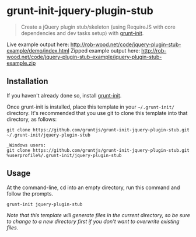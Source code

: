 # grunt-init-jquery-plugin-stub
> Create a jQuery plugin stub/skeleton (using RequireJS with core dependencies and dev tasks setup) with [grunt-init][].


Live example output here: http://rob-wood.net/code/jquery-plugin-stub-example/demo/index.html
Zipped example output here: http://rob-wood.net/code/jquery-plugin-stub-example/jquery-plugin-stub-example.zip


[grunt-init]: http://gruntjs.com/project-scaffolding

## Installation
If you haven't already done so, install [grunt-init][].

Once grunt-init is installed, place this template in your `~/.grunt-init/` directory. It's recommended that you use git to clone this template into that directory, as follows:

```
git clone https://github.com/gruntjs/grunt-init-jquery-plugin-stub.git ~/.grunt-init/jquery-plugin-stub
```

```
_Windows users:
git clone https://github.com/gruntjs/grunt-init-jquery-plugin-stub.git %userprofile%/.grunt-init/jquery-plugin-stub
```

## Usage

At the command-line, cd into an empty directory, run this command and follow the prompts.

```
grunt-init jquery-plugin-stub
```

_Note that this template will generate files in the current directory, so be sure to change to a new directory first if you don't want to overwrite existing files._
